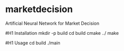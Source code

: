 # marketdecision
Artificial Neural Network for Market Decision

#H1 Installation
mkdir -p build
cd build
cmake ../
make

#H1 Usage
cd build
./main
